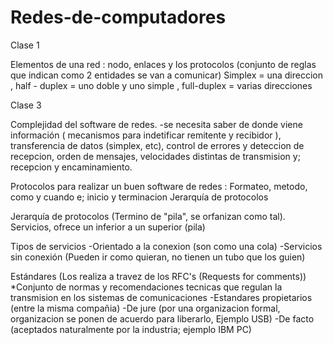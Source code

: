 # Redes-de-computadores

  Clase 1 
  
Elementos de una red :  nodo, enlaces y los protocolos (conjunto de reglas que indican como 2 entidades se van a comunicar)
Simplex = una direccion , half - duplex = uno doble y uno simple , full-duplex = varias direcciones

  Clase 3
  
Complejidad del software de redes.
-se necesita saber de donde viene información ( mecanismos para indetificar remitente y recibidor ), transferencia de datos (simplex, etc), control de errores y deteccion de recepcion, orden de mensajes, velocidades distintas de transmision y; recepcion y encaminamiento.

Protocolos para realizar un buen software de redes : Formateo, metodo, como y cuando e;  inicio y terminacion
Jerarquía de protocolos

Jerarquía de protocolos (Termino de "pila", se orfanizan como tal). Servicios, ofrece un inferior a un superior (pila)

Tipos de servicios
-Orientado a la conexion (son como una cola)
-Servicios sin conexión (Pueden ir como quieran, no tienen un tubo que los guien)


Estándares (Los realiza a travez de los RFC's (Requests for comments))
*Conjunto de normas y recomendaciones tecnicas que regulan la transmision en los sistemas de comunicaciones
-Estandares propietarios (entre la misma compañia)
-De jure (por una organizacion formal, organizacion se ponen de acuerdo para liberarlo, Ejemplo USB)
-De facto (aceptados naturalmente por la industria; ejemplo IBM PC)









